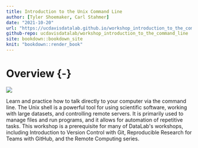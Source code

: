 ```yaml
---
title: Introduction to the Unix Command Line
author: [Tyler Shoemaker, Carl Stahmer]
date: "2021-10-20"
url: "https://ucdavisdatalab.github.io/workshop_introduction_to_the_command_line/"
github-repo: ucdavisdatalab/workshop_introduction_to_the_command_line
site: bookdown::bookdown_site
knit: "bookdown::render_book"
---
```


# Overview {-}

![](img/datalab-logo-full-color-rgb.png)

Learn and practice how to talk directly to your computer via the command line. 
The Unix shell is a powerful tool for using scientific software, working with 
large datasets, and controlling remote servers. It is primarily used to manage 
files and run programs, and it allows for automation of repetitive tasks. This 
workshop is a prerequisite for many of DataLab's workshops, including 
Introduction to Version Control with Git, Reproducible Research for Teams with 
GitHub, and the Remote Computing series.
